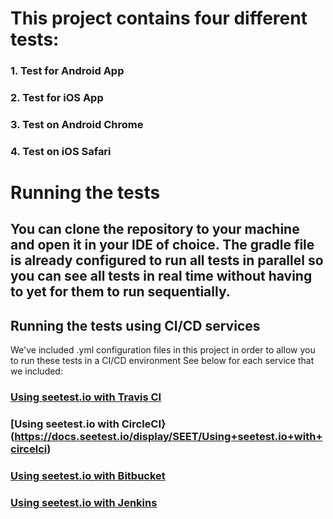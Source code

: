 # This project contains four different tests:

### 1. Test for Android App
### 2. Test for iOS App
### 3. Test on Android Chrome
### 4. Test on iOS Safari

# Running the tests

## You can clone the repository to your machine and open it in your IDE of choice. The gradle file is already configured to run all tests in parallel so you can see all tests in real time without having to yet for them to run sequentially.

## Running the tests using CI/CD services
We've included .yml configuration files in this project in order to allow you to run these tests in a CI/CD environment
See below for each service that we included:
### [Using seetest.io with Travis CI](https://docs.seetest.io/display/SEET/Using+seetest.io+with+Travis+CI)
### [Using seetest.io with CircleCI}(https://docs.seetest.io/display/SEET/Using+seetest.io+with+circelci)
### [Using seetest.io with Bitbucket](https://docs.seetest.io/display/SEET/Using+seetest.io+with+Bitbucket)
### [Using seetest.io with Jenkins](https://docs.seetest.io/display/SEET/Using+seetest.io+with+Jenkins)


